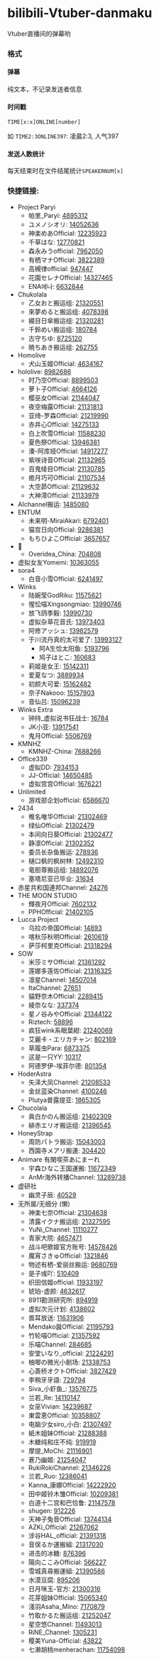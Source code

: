 # bilibili-Vtuber-danmaku

Vtuber直播间的弹幕哟

### 格式

#### 弹幕

纯文本，不记录发送者信息

#### 时间戳

`TIME[x:x]ONLINE[number]`

如 `TIME2:3ONLINE397`: 凌晨2:3, 人气397

#### 发送人数统计

每天结束时在文件结尾统计`SPEAKERNUM[x]`

### 快捷链接:

* Project Paryi
  * 帕里\_Paryi: [4895312](4895312)
  * ユメノシオリ: [14052636](14052636)
  * 神楽めあOfficial: [12235923](12235923)
  * 千草はな: [12770821](12770821)
  * 森永みうofficial: [7962050](7962050)
  * 有栖マナOfficial: [3822389](3822389)
  * 高槻律official: [947447](947447)
  * 花園セレナOfficial: [14327465](14327465)
  * ENA에나: [6632844](6632844)
* Chukolala
  * 乙女おと搬运组: [21320551](21320551)
  * 來夢めると搬运组: [4078398](4078398)
  * 綴目日傘搬运组: [21320281](21320281)
  * 千鈴めい搬运组: [180784](180784)
  * 古守ちゆ: [8725120](8725120)
  * 暁ちあき搬运组: [262755](262755)
* Homolive
  * 犬山玉姬Official: [4634167](4634167)
* hololive: [8982686](8982686)
  * 时乃空Official: [8899503](8899503)
  * 萝卜子Official: [4664126](4664126)
  * 樱巫女Official: [21144047](21144047)
  * 夜空梅露Official: [21131813](21131813)
  * 亚绮-罗森Official: [21219990](21219990)
  * 赤井心Official: [14275133](14275133)
  * 白上吹雪Official: [11588230](11588230)
  * 夏色祭Official: [13946381](13946381)
  * 湊-阿库娅Official: [14917277](14917277)
  * 紫咲诗音Official: [21132965](21132965)
  * 百鬼绫目Official: [21130785](21130785)
  * 癒月巧可Official: [21107534](21107534)
  * 大空昴Official: [21129632](21129632)
  * 大神澪Official: [21133979](21133979)
* AIchannel搬运: [1485080](1485080)
* ENTUM
  * 未来明-MiraiAkari: [6792401](6792401)
  * 猫宫日向Official: [9286381](9286381)
  * もちひよこOfficial: [3657657](3657657)
* 🔨
  * Overidea\_China: [704808](704808)
* 虚拟女友Yomemi: [10363055](10363055)
* sora4
  * 白音小雪Official: [6241497](6241497)
* Winks
  * 陆婉莹GodRiku: [11575621](11575621)
  * 惺忪喵Xingsongmiao: [13990746](13990746)
  * 放飞鸽季毅: [13990730](13990730)
  * 虚拟杂草花音氏: [13973403](13973403)
  * 阿修アッシュ: [13982579](13982579)
  * 于川流丹真的太可爱了: [13993127](13993127)
    * 阿A生恰太阳鱼: [5193796](5193796)
    * 鸠子はとこ: [160683](160683)
  * 莉姬是女王: [15142311](15142311)
  * 爱夏なつ: [3889934](3889934)
  * 初颜大可爱: [15162482](15162482)
  * 奈子Nakooo: [15157903](15157903)
  * 音仙吕: [15096239](15096239)
* Winks Extra
  * 钟持\_虚拟说书狂战士: [16784](16784)
  * JK小亚: [13917541](13917541)
  * 鬼月Official: [5506769](5506769)
* KMNHZ
  * KMNHZ-China: [7688266](7688266)
* Office339
  * 虚拟DD: [7934153](7934153)
  * JJ-Official: [14650485](14650485)
  * 虚拟宫宫Official: [1676221](1676221)
* Unlimited
  * 游戏部企划official: [6586670](6586670)
* 2434
  * 椎名唯华Official: [21302469](21302469)
  * 绿仙Official: [21302479](21302479)
  * 本间向日葵Official: [21302477](21302477)
  * 静凛Official: [21302352](21302352)
  * 委员长杂鱼搬运: [278936](278936)
  * 樋口枫的枫树林: [12492310](12492310)
  * 竜胆尊搬运组: [14892076](14892076)
  * 塞塔尼亚已毕业: [31634](31634)
* 赤星共和国連邦Channel: [24276](24276)
* THE MOON STUDIO
  * 輝夜月Official: [7602132](7602132)
  * PPHOfficial: [21402105](21402105)
* Lucca Project
  * 乌拉の帝国Official: [14893](14893)
  * 喀秋莎秋明Official: [2610619](2610619)
  * 萨莎柯里克Official: [21318294](21318294)
* SOW
  * 米莎ミサOfficial: [21361292](21361292)
  * 莲娜多莲佐Official: [21316325](21316325)
  * 凛星Channel: [14507014](14507014)
  * ItaChannel: [27651](27651)
  * 貓野奈木Official: [2289415](2289415)
  * 綾奈なな: [337374](337374)
  * 星ノ谷みやOfficial: [21344122](21344122)
  * Riztech: [58896](58896)
  * 疯狂wink系眠葉紺: [21240069](21240069)
  * 艾麗卡・エリカチャン: [802169](802169)
  * 草履虫Para: [6873375](6873375)
  * 这是一只YY: [10317](10317)
  * 阿德罗伊-埃菲尔德: [801354](801354)
* HoderAstra
  * 矢泽大凤Channel: [21208533](21208533)
  * 金丝蓝染Channel: [4100246](4100246)
  * Plutya普露提亚: [1865305](1865305)
* Chucolala
  * 眞白かのん搬运组: [21402309](21402309)
  * 緋赤エリオ搬运组: [21396545](21396545)
* HoneyStrap
  * 周防パトラ搬运: [15043003](15043003)
  * 西園寺メアリ搬運: [304420](304420)
* Animare 有閑喫茶あにまーれ
  * 宇森ひなこ王国運搬: [11672349](11672349)
  * AnMr海外转播Channel: [13289738](13289738)
* 虚研社
  * 幽灵子辰: [40529](40529)
* 无所属/无细分 (懒)
  * 神楽七奈Official: [21304638](21304638)
  * 清露イクナ搬运组: [21327595](21327595)
  * YuNi\_Channel: [11110277](11110277)
  * 青家大院: [4657471](4657471)
  * 战斗吧歌姬官方账号: [14578426](14578426)
  * 魔宵さきゅOfficial: [1321846](1321846)
  * 物述有栖-爱丽丝搬运: [9680769](9680769)
  * 是子彧吖: [510409](510409)
  * 织田信姬official: [11933197](11933197)
  * 琥珀-虚颜: [4632617](4632617)
  * 8911勘测研究所: [894919](894919)
  * 虚拟次元计划: [4138602](4138602)
  * 兽耳放送: [11631906](11631906)
  * Mendako醤Official: [21195793](21195793)
  * 竹轮喵Official: [21357592](21357592)
  * 乐喵Channel: [284685](284685)
  * 安堂いなり\_official: [21224291](21224291)
  * 柚唧の微光小剧场: [21338753](21338753)
  * 心斎桥オクトOfficial: [3827429](3827429)
  * 李稍牙牙語: [729794](729794)
  * Siva\_小虾鱼\_: [13576775](13576775)
  * 兰若\_Re: [14110147](14110147)
  * 女巫Vivian: [14239687](14239687)
  * 東雲恵Official: [10358807](10358807)
  * 电脑少女siro\_小白: [21307497](21307497)
  * 紙木姐妹Official: [21288388](21288388)
  * 木糖纯和庄不纯: [919919](919919)
  * 摩提\_MoChi: [21116901](21116901)
  * 蒼乃幽姬: [21254047](21254047)
  * RukiRokiChannel: [21346226](21346226)
  * 兰若\_Ruo: [12386041](12386041)
  * Kanna\_康娜Official: [14222920](14222920)
  * 田中姬铃木雏Official: [10209381](10209381)
  * 白道十二宫和巴恰鲁: [21147578](21147578)
  * shugen: [912226](912226)
  * 天神子兔音Official: [13744134](13744134)
  * AZKi\_Official: [21267062](21267062)
  * 涉谷HAL\_official: [21391318](21391318)
  * 音俣るか運搬組: [21317030](21317030)
  * 进击的冰糖: [876396](876396)
  * 陽向ここみOfficial: [566227](566227)
  * 雪城真尋搬運組: [21390586](21390586)
  * 水漠豆腐: [895206](895206)
  * 日月咪玉-官方: [21300316](21300316)
  * 花芽姐妹Official: [15065340](15065340)
  * 淺羽Asaha\_Mino: [7170879](7170879)
  * 竹取かるた搬运组: [21252047](21252047)
  * 星空悠Channel: [11493013](11493013)
  * RiNE\_Channel: [1305231](1305231)
  * 樱美Yuna-Official: [43822](43822)
  * 七濑胡桃menherachan: [11754098](11754098)
